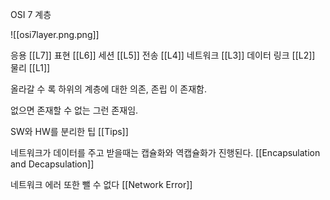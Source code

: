 OSI 7 계층

![[osi7layer.png.png]]

응용 [[L7]]
표현 [[L6]]
세션 [[L5]]
전송 [[L4]]
네트워크 [[L3]]
데이터 링크 [[L2]]
물리 [[L1]]

올라갈 수 록 하위의 계층에 대한 의존, 존립 이 존재함.

없으면 존재할 수 없는 그런 존재임.

SW와 HW를 분리한 팁 [[Tips]]

네트워크가 데이터를 주고 받을때는 캡슐화와 역캡슐화가 진행된다. [[Encapsulation and Decapsulation]]

네트워크 에러 또한 뺄 수 없다 [[Network Error]]
